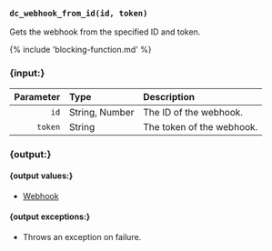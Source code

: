 ### `dc_webhook_from_id(id, token)`

Gets the webhook from the specified ID and token.

{% include 'blocking-function.md' %}


### {input:}

| Parameter | Type           | Description               |
|----------:|:---------------|:--------------------------|
|      `id` | String, Number | The ID of the webhook.    |
|   `token` | String         | The token of the webhook. |


### {output:}

#### {output values:}

* [Webhook](/values/webhook.md)

#### {output exceptions:}

* Throws an exception on failure.